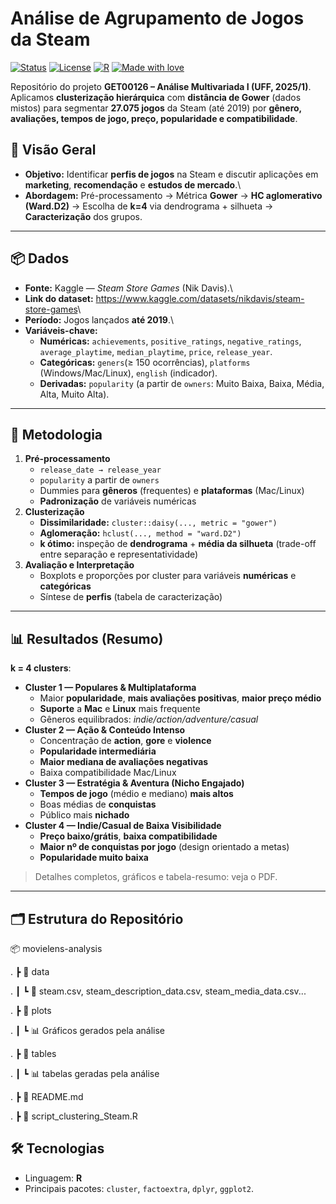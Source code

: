 # Análise de Agrupamento de Jogos da Steam

[![Status](https://img.shields.io/badge/status-concluído-brightgreen.svg)]() [![License](https://img.shields.io/badge/license-MIT-green.svg)]() [![R](https://img.shields.io/badge/R-%3E=4.2.0-276DC3.svg)]() [![Made with love](https://img.shields.io/badge/made%20with-%E2%9D%A4-red.svg)]()

Repositório do projeto **GET00126 – Análise Multivariada I (UFF, 2025/1)**.\
Aplicamos **clusterização hierárquica** com **distância de Gower** (dados mistos) para segmentar **27.075 jogos** da Steam (até 2019) por **gênero, avaliações, tempos de jogo, preço, popularidade e compatibilidade**.

## 🧭 Visão Geral

-   **Objetivo:** Identificar **perfis de jogos** na Steam e discutir aplicações em **marketing**, **recomendação** e **estudos de mercado**.\
-   **Abordagem:** Pré-processamento → Métrica **Gower** → **HC aglomerativo (Ward.D2)** → Escolha de **k=4** via dendrograma + silhueta → **Caracterização** dos grupos.

------------------------------------------------------------------------

## 📦 Dados

-   **Fonte:** Kaggle — *Steam Store Games* (Nik Davis).\
-   **Link do dataset:** <https://www.kaggle.com/datasets/nikdavis/steam-store-games>\
-   **Período:** Jogos lançados **até 2019**.\
-   **Variáveis-chave:**
    -   **Numéricas:** `achievements`, `positive_ratings`, `negative_ratings`, `average_playtime`, `median_playtime`, `price`, `release_year`.
    -   **Categóricas:** `geners`(≥ 150 ocorrências), `platforms` (Windows/Mac/Linux), `english` (indicador).
    -   **Derivadas:** `popularity` (a partir de `owners`: Muito Baixa, Baixa, Média, Alta, Muito Alta).

------------------------------------------------------------------------

## 🧪 Metodologia

1.  **Pré-processamento**
    -   `release_date → release_year`
    -   `popularity` a partir de `owners`
    -   Dummies para **gêneros** (frequentes) e **plataformas** (Mac/Linux)
    -   **Padronização** de variáveis numéricas
2.  **Clusterização**
    -   **Dissimilaridade:** `cluster::daisy(..., metric = "gower")`
    -   **Aglomeração:** `hclust(..., method = "ward.D2")`
    -   **k ótimo:** inspeção de **dendrograma** + **média da silhueta** (trade-off entre separação e representatividade)
3.  **Avaliação e Interpretação**
    -   Boxplots e proporções por cluster para variáveis **numéricas** e **categóricas**
    -   Síntese de **perfis** (tabela de caracterização)

------------------------------------------------------------------------

## 📊 Resultados (Resumo)

**k = 4 clusters**:

-   **Cluster 1 — Populares & Multiplataforma**
    -   Maior **popularidade**, **mais avaliações positivas**, **maior preço médio**
    -   **Suporte** a **Mac** e **Linux** mais frequente
    -   Gêneros equilibrados: *indie/action/adventure/casual*
-   **Cluster 2 — Ação & Conteúdo Intenso**
    -   Concentração de **action**, **gore** e **violence**
    -   **Popularidade intermediária**
    -   **Maior mediana de avaliações negativas**
    -   Baixa compatibilidade Mac/Linux
-   **Cluster 3 — Estratégia & Aventura (Nicho Engajado)**
    -   **Tempos de jogo** (médio e mediano) **mais altos**
    -   Boas médias de **conquistas**
    -   Público mais **nichado**
-   **Cluster 4 — Indie/Casual de Baixa Visibilidade**
    -   **Preço baixo/grátis**, **baixa compatibilidade**
    -   **Maior nº de conquistas por jogo** (design orientado a metas)
    -   **Popularidade muito baixa**

> Detalhes completos, gráficos e tabela-resumo: veja o PDF.

------------------------------------------------------------------------

## 🗂 Estrutura do Repositório

📦 movielens-analysis

. ┣ 📂 data

. ┃ ┗ 📄 steam.csv, steam_description_data.csv, steam_media_data.csv...

. ┣ 📂 plots

. ┃ ┗ 📊 Gráficos gerados pela análise

. ┣ 📂 tables

. ┃ ┗ 📊 tabelas geradas pela análise

. ┣ 📜 README.md

. ┣ 📜 script_clustering_Steam.R

## 🛠️ Tecnologias

-   Linguagem: **R**
-   Principais pacotes: `cluster`, `factoextra`, `dplyr`, `ggplot2`.
